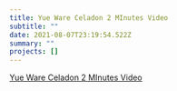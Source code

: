 ```yaml
---
title: Yue Ware Celadon 2 MInutes Video
subtitle: ""
date: 2021-08-07T23:19:54.522Z
summary: ""
projects: []
---
```

[Yue Ware Celadon 2 MInutes Video](https://www.youtube.com/watch?v=P8KDyAmpPuU)